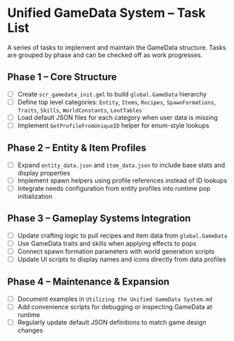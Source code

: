 # Unified GameData System – Task List

A series of tasks to implement and maintain the GameData structure. Tasks are grouped by phase and can be checked off as work progresses.

## Phase 1 – Core Structure

- [ ] Create `scr_gamedata_init.gml` to build `global.GameData` hierarchy
- [ ] Define top level categories: `Entity`, `Items`, `Recipes`, `SpawnFormations`, `Traits`, `Skills`, `WorldConstants`, `LootTables`
- [ ] Load default JSON files for each category when user data is missing
- [ ] Implement `GetProfileFromUniqueID` helper for enum-style lookups

## Phase 2 – Entity & Item Profiles

- [ ] Expand `entity_data.json` and `item_data.json` to include base stats and display properties
- [ ] Implement spawn helpers using profile references instead of ID lookups
- [ ] Integrate needs configuration from entity profiles into runtime pop initialization

## Phase 3 – Gameplay Systems Integration

- [ ] Update crafting logic to pull recipes and item data from `global.GameData`
- [ ] Use GameData traits and skills when applying effects to pops
- [ ] Connect spawn formation parameters with world generation scripts
- [ ] Update UI scripts to display names and icons directly from data profiles

## Phase 4 – Maintenance & Expansion

- [ ] Document examples in `Utilizing the Unified GameData System.md`
- [ ] Add convenience scripts for debugging or inspecting GameData at runtime
- [ ] Regularly update default JSON definitions to match game design changes
